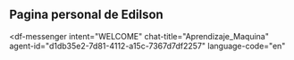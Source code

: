 ##  Pagina personal de Edilson
<script src="https://www.gstatic.com/dialogflow-console/fast/messenger/bootstrap.js?v=1"></script>
<df-messenger
  intent="WELCOME"
  chat-title="Aprendizaje_Maquina"
  agent-id="d1db35e2-7d81-4112-a15c-7367d7df2257"
  language-code="en"
></df-messenger>
